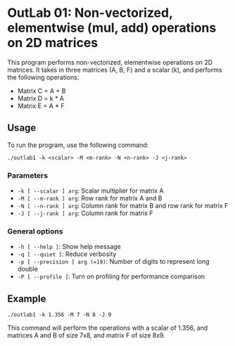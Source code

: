 # OutLab 01: Non-vectorized, elementwise (mul, add) operations on 2D matrices

This program performs non-vectorized, elementwise operations on 2D matrices. It takes in three matrices (A, B, F) and a
scalar (k), and performs the following operations:

- Matrix C = A + B
- Matrix D = k * A
- Matrix E = A * F

## Usage

To run the program, use the following command:

```
./outlab1 -k <scalar> -M <m-rank> -N <n-rank> -J <j-rank>
```

### Parameters

- `-k [ --scalar ] arg`: Scalar multiplier for matrix A
- `-M [ --m-rank ] arg`: Row rank for matrix A and B
- `-N [ --n-rank ] arg`: Column rank for matrix B and row rank for matrix F
- `-J [ --j-rank ] arg`: Column rank for matrix F

### General options

- `-h [ --help ]`: Show help message
- `-q [ --quiet ]`: Reduce verbosity
- `-p [ --precision ] arg (=19)`: Number of digits to represent long double
- `-P [ --profile ]`: Turn on profiling for performance comparison

## Example

```
./outlab1 -k 1.356 -M 7 -N 8 -J 9
```

This command will perform the operations with a scalar of 1.356, and matrices A and B of size 7x8, and matrix F of size
8x9.
